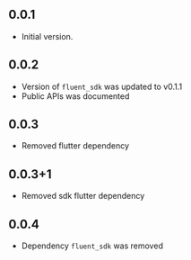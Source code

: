 ## 0.0.1

* Initial version.

## 0.0.2

* Version of `fluent_sdk` was updated to v0.1.1
* Public APIs was documented

## 0.0.3

* Removed flutter dependency

## 0.0.3+1

* Removed sdk flutter dependency

## 0.0.4

* Dependency `fluent_sdk` was removed